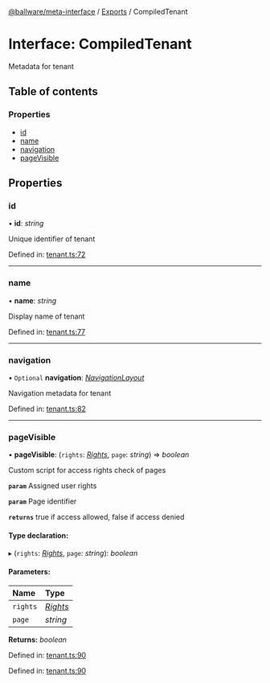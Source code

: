 [@ballware/meta-interface](../README.md) / [Exports](../modules.md) / CompiledTenant

# Interface: CompiledTenant

Metadata for tenant

## Table of contents

### Properties

- [id](compiledtenant.md#id)
- [name](compiledtenant.md#name)
- [navigation](compiledtenant.md#navigation)
- [pageVisible](compiledtenant.md#pagevisible)

## Properties

### id

• **id**: *string*

Unique identifier of tenant

Defined in: [tenant.ts:72](https://github.com/ballware/ballware-client/blob/88ab695/packages/meta-interface/src/tenant.ts#L72)

___

### name

• **name**: *string*

Display name of tenant

Defined in: [tenant.ts:77](https://github.com/ballware/ballware-client/blob/88ab695/packages/meta-interface/src/tenant.ts#L77)

___

### navigation

• `Optional` **navigation**: [*NavigationLayout*](navigationlayout.md)

Navigation metadata for tenant

Defined in: [tenant.ts:82](https://github.com/ballware/ballware-client/blob/88ab695/packages/meta-interface/src/tenant.ts#L82)

___

### pageVisible

• **pageVisible**: (`rights`: [*Rights*](rights.md), `page`: *string*) => *boolean*

Custom script for access rights check of pages

**`param`** Assigned user rights

**`param`** Page identifier

**`returns`** true if access allowed, false if access denied

#### Type declaration:

▸ (`rights`: [*Rights*](rights.md), `page`: *string*): *boolean*

#### Parameters:

Name | Type |
:------ | :------ |
`rights` | [*Rights*](rights.md) |
`page` | *string* |

**Returns:** *boolean*

Defined in: [tenant.ts:90](https://github.com/ballware/ballware-client/blob/88ab695/packages/meta-interface/src/tenant.ts#L90)

Defined in: [tenant.ts:90](https://github.com/ballware/ballware-client/blob/88ab695/packages/meta-interface/src/tenant.ts#L90)
